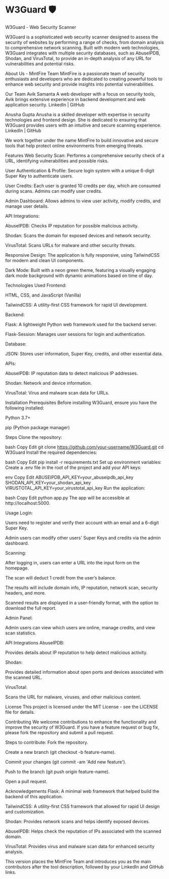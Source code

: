 # W3Guard 🛡️
W3Guard - Web Security Scanner

W3Guard is a sophisticated web security scanner designed to assess the security of websites by performing a range of checks, from domain analysis to comprehensive network scanning. Built with modern web technologies, W3Guard integrates with multiple security databases, such as AbuseIPDB, Shodan, and VirusTotal, to provide an in-depth analysis of any URL for vulnerabilities and potential risks.

About Us - MintFire Team
MintFire is a passionate team of security enthusiasts and developers who are dedicated to creating powerful tools to enhance web security and provide insights into potential vulnerabilities.

Our Team
Avik Samanta
A web developer with a focus on security tools, Avik brings extensive experience in backend development and web application security.
LinkedIn | GitHub

Anusha Gupta
Anusha is a skilled developer with expertise in security technologies and frontend design. She is dedicated to ensuring that W3Guard provides users with an intuitive and secure scanning experience.
LinkedIn | GitHub

We work together under the name MintFire to build innovative and secure tools that help protect online environments from emerging threats.

Features
Web Security Scan: Performs a comprehensive security check of a URL, identifying vulnerabilities and possible risks.

User Authentication & Profile: Secure login system with a unique 6-digit Super Key to authenticate users.

User Credits: Each user is granted 10 credits per day, which are consumed during scans. Admins can modify user credits.

Admin Dashboard: Allows admins to view user activity, modify credits, and manage user details.

API Integrations:

AbuseIPDB: Checks IP reputation for possible malicious activity.

Shodan: Scans the domain for exposed devices and network security.

VirusTotal: Scans URLs for malware and other security threats.

Responsive Design: The application is fully responsive, using TailwindCSS for modern and clean UI components.

Dark Mode: Built with a neon green theme, featuring a visually engaging dark mode background with dynamic animations based on time of day.

Technologies Used
Frontend:

HTML, CSS, and JavaScript (Vanilla)

TailwindCSS: A utility-first CSS framework for rapid UI development.

Backend:

Flask: A lightweight Python web framework used for the backend server.

Flask-Session: Manages user sessions for login and authentication.

Database:

JSON: Stores user information, Super Key, credits, and other essential data.

APIs:

AbuseIPDB: IP reputation data to detect malicious IP addresses.

Shodan: Network and device information.

VirusTotal: Virus and malware scan data for URLs.

Installation
Prerequisites
Before installing W3Guard, ensure you have the following installed:

Python 3.7+

pip (Python package manager)

Steps
Clone the repository:

bash
Copy
Edit
git clone https://github.com/your-username/W3Guard.git
cd W3Guard
Install the required dependencies:

bash
Copy
Edit
pip install -r requirements.txt
Set up environment variables: Create a .env file in the root of the project and add your API keys:

env
Copy
Edit
ABUSEIPDB_API_KEY=your_abuseipdb_api_key
SHODAN_API_KEY=your_shodan_api_key
VIRUSTOTAL_API_KEY=your_virustotal_api_key
Run the application:

bash
Copy
Edit
python app.py
The app will be accessible at http://localhost:5000.

Usage
Login:

Users need to register and verify their account with an email and a 6-digit Super Key.

Admin users can modify other users' Super Keys and credits via the admin dashboard.

Scanning:

After logging in, users can enter a URL into the input form on the homepage.

The scan will deduct 1 credit from the user’s balance.

The results will include domain info, IP reputation, network scan, security headers, and more.

Scanned results are displayed in a user-friendly format, with the option to download the full report.

Admin Panel:

Admin users can view which users are online, manage credits, and view scan statistics.

API Integrations
AbuseIPDB:

Provides details about IP reputation to help detect malicious activity.

Shodan:

Provides detailed information about open ports and devices associated with the scanned URL.

VirusTotal:

Scans the URL for malware, viruses, and other malicious content.

License
This project is licensed under the MIT License - see the LICENSE file for details.

Contributing
We welcome contributions to enhance the functionality and improve the security of W3Guard. If you have a feature request or bug fix, please fork the repository and submit a pull request.

Steps to contribute:
Fork the repository.

Create a new branch (git checkout -b feature-name).

Commit your changes (git commit -am 'Add new feature').

Push to the branch (git push origin feature-name).

Open a pull request.

Acknowledgements
Flask: A minimal web framework that helped build the backend of this application.

TailwindCSS: A utility-first CSS framework that allowed for rapid UI design and customization.

Shodan: Provides network scans and helps identify exposed devices.

AbuseIPDB: Helps check the reputation of IPs associated with the scanned domain.

VirusTotal: Provides virus and malware scan data for enhanced security analysis.

This version places the MintFire Team and introduces you as the main contributors after the tool description, followed by your LinkedIn and GitHub links.
